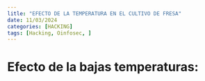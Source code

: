 ```yaml
---
litle: "EFECTO DE LA TEMPERATURA EN EL CULTIVO DE FRESA"
date: 11/03/2024 
categories: [HACKING]
tags: [Hacking, Oinfosec, ]
---
```


# Efecto de la bajas temperaturas: